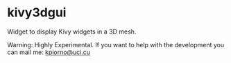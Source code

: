 # kivy3dgui

Widget to display Kivy widgets in a 3D mesh.


Warning:
Highly Experimental. If you want to help with the development you can mail me: kpiorno@uci.cu
